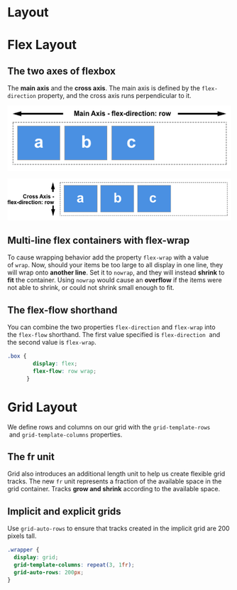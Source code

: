 # Layout

# Flex Layout

## **The two axes of flexbox**

The **main axis** and the **cross axis**. The main axis is defined by the `flex-direction` property, and the cross axis runs perpendicular to it.

![Untitled](main.png)

![Untitled](cross.png)

## **Multi-line flex containers with flex-wrap**

To cause wrapping behavior add the property `flex-wrap` with a value of `wrap`. Now, should your items be too large to all display in one line, they will wrap onto **another line**. Set it to `nowrap`, and they will instead **shrink** to **fit** the container. Using `nowrap` would cause an **overflow** if the items were not able to shrink, or could not shrink small enough to fit.

## **The flex-flow shorthand**

You can combine the two properties `flex-direction` and `flex-wrap` into the `flex-flow` shorthand. The first value specified is `flex-direction`
 and the second value is `flex-wrap`.

```css
.box {
        display: flex;
        flex-flow: row wrap;
      }
```

# Grid Layout

We define rows and columns on our grid with the `grid-template-rows`  and `grid-template-columns` properties.

## **The fr unit**

Grid also introduces an additional length unit to help us create flexible grid tracks. The new `fr` unit represents a fraction of the available space in the grid container. Tracks **grow and shrink** according to the available space.

## **Implicit and explicit grids**

Use `grid-auto-rows` to ensure that tracks created in the implicit grid are 200 pixels tall.

```css
.wrapper {
  display: grid;
  grid-template-columns: repeat(3, 1fr);
  grid-auto-rows: 200px;
}
```
